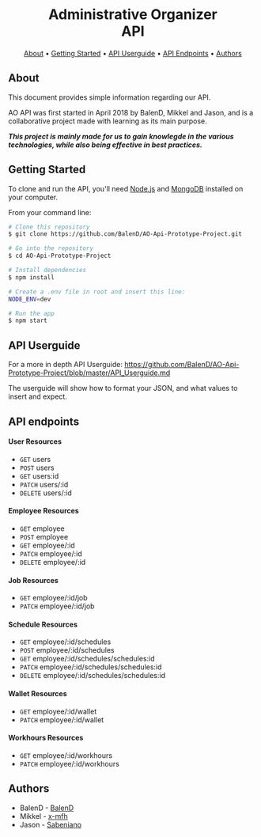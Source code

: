 <h1 align="center">
  Administrative Organizer
  <br>
  API
  <br>
</h1>

<p align="center">
  <a href="#about">About</a> •
  <a href="#getting-started">Getting Started</a> •
  <a href="#api-userguide">API Userguide</a> •
  <a href="#api-endpoints">API Endpoints</a> •
  <a href="#authors">Authors</a>
</p>

## About
This document provides simple information regarding our API.

AO API was first started in April 2018 by BalenD, Mikkel and Jason, and is a collaborative project made with learning as its main purpose.

___This project is mainly made for us to gain knowlegde in the various technologies, while also being effective in best practices.___

## Getting Started
To clone and run the API, you'll need [Node.js](https://nodejs.org/en/download/) and [MongoDB](https://www.mongodb.com/) installed on your computer.

From your command line:

```bash
# Clone this repository
$ git clone https://github.com/BalenD/AO-Api-Prototype-Project.git

# Go into the repository
$ cd AO-Api-Prototype-Project

# Install dependencies
$ npm install

# Create a .env file in root and insert this line:
NODE_ENV=dev

# Run the app
$ npm start
```
## API Userguide
For a more in depth API Userguide:
https://github.com/BalenD/AO-Api-Prototype-Project/blob/master/API_Userguide.md

The userguide will show how to format your JSON, and what values to insert and expect.
## API endpoints
#### User Resources
- <code>GET</code> users
- <code>POST</code> users
- <code>GET</code> users:id
- <code>PATCH</code> users/:id
- <code>DELETE</code> users/:id
#### Employee Resources
- <code>GET</code> employee
- <code>POST</code> employee
- <code>GET</code> employee/:id
- <code>PATCH</code> employee/:id
- <code>DELETE</code> employee/:id
#### Job Resources
- <code>GET</code> employee/:id/job
- <code>PATCH</code> employee/:id/job
#### Schedule Resources
- <code>GET</code> employee/:id/schedules
- <code>POST</code> employee/:id/schedules
- <code>GET</code> employee/:id/schedules/schedules:id
- <code>PATCH</code> employee/:id/schedules/schedules:id
- <code>DELETE</code> employee/:id/schedules/schedules:id
#### Wallet Resources
- <code>GET</code> employee/:id/wallet
- <code>PATCH</code> employee/:id/wallet
#### Workhours Resources
- <code>GET</code> employee/:id/workhours
- <code>PATCH</code> employee/:id/workhours
## Authors
- BalenD - [BalenD](https://github.com/BalenD)
- Mikkel - [x-mfh](https://github.com/x-mfh)
- Jason - [Sabeniano](https://github.com/Sabeniano)
